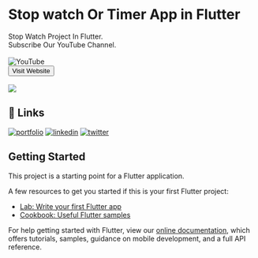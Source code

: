 # Stop watch Or Timer App in Flutter

Stop Watch Project In Flutter.<br>
Subscribe Our YouTube Channel.<br><br>
 ![YouTube](https://img.shields.io/youtube/channel/subscribers/UC7MuoT7cZtLjd6FoV9lHZ_g?style=social)<br>
<a href="http://www.shifahub.ml" target="_parent"><button>Visit Website</button></a><br><br>
<img src="https://user-images.githubusercontent.com/73570477/133890772-fc427b60-4f21-461c-9040-8d0a38779ce5.png">
## 🔗 Links

[![portfolio](https://img.shields.io/badge/my_website-000?style=for-the-badge&logo=ko-fi&logoColor=white)](https://shifahub.ga/)
[![linkedin](https://img.shields.io/badge/linkedin-0A66C2?style=for-the-badge&logo=linkedin&logoColor=white)](https://www.linkedin.com/)
[![twitter](https://img.shields.io/badge/twitter-1DA1F2?style=for-the-badge&logo=twitter&logoColor=white)](https://twitter.com/)

## Getting Started

This project is a starting point for a Flutter application.

A few resources to get you started if this is your first Flutter project:

- [Lab: Write your first Flutter app](https://flutter.dev/docs/get-started/codelab)
- [Cookbook: Useful Flutter samples](https://flutter.dev/docs/cookbook)

For help getting started with Flutter, view our
[online documentation](https://flutter.dev/docs), which offers tutorials,
samples, guidance on mobile development, and a full API reference.
